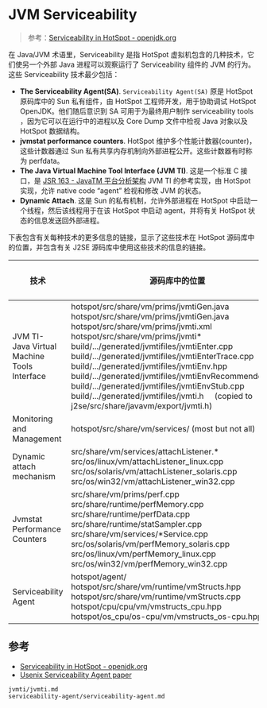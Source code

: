 # JVM Serviceability


> 参考：[Serviceability in HotSpot - openjdk.org](https://openjdk.org/groups/hotspot/docs/Serviceability.html)



在 Java/JVM 术语里，Serviceability 是指 HotSpot 虚拟机包含的几种技术，它们使另一个外部 Java 进程可以观察运行了 Serviceability 组件的 JVM 的行为。这些 Serviceability 技术最少包括：



- **The Serviceability Agent(SA)**. `Serviceability Agent(SA)` 原是 HotSpot 原码库中的 Sun 私有组件，由 HotSpot 工程师开发，用于协助调试 HotSpot OpenJDK。他们随后意识到 SA 可用于为最终用户制作 serviceability tools ，因为它可以在运行中的进程以及 Core Dump 文件中检视 Java 对象以及 HotSpot 数据结构。
- **jvmstat performance counters**. HotSpot 维护多个性能计数器(counter)，这些计数器通过 Sun 私有共享内存机制向外部进程公开。这些计数器有时称为 perfdata。
- **The Java Virtual Machine Tool Interface (JVM TI)**. 这是一个标准 C 接口，是 [JSR 163 - JavaTM 平台分析架构](http://jcp.org/en/jsr/detail?id=163) JVM TI 的参考实现，由 HotSpot 实现，允许 native code “agent” 检视和修改 JVM 的状态。
- **Dynamic Attach**. 这是 Sun 的私有机制，允许外部进程在 HotSpot 中启动一个线程，然后该线程用于在该 HotSpot 中启动 agent，并将有关 HotSpot 状态的信息发送回外部进程。



下表包含有关每种技术的更多信息的链接，显示了这些技术在 HotSpot 源码库中的位置，并包含有关 J2SE 源码库中使用这些技术的信息的链接。

| 技术                                         | 源码库中的位置                                               | 在 J2SE 中的应用(依赖于这个技术的模块)                       |
| -------------------------------------------- | ------------------------------------------------------------ | ------------------------------------------------------------ |
| JVM TI- Java Virtual Machine Tools Interface | hotspot/src/share/vm/prims/jvmtiGen.java <br />hotspot/src/share/vm/prims/jvmtiGen.java <br />hotspot/src/share/vm/prims/jvmti.xml <br />hotspot/src/share/vm/prims/jvmti* <br />build/.../generated/jvmtifiles/jvmtiEnter.cpp <br />build/.../generated/jvmtifiles/jvmtiEnterTrace.cpp <br />build/.../generated/jvmtifiles/jvmtiEnv.hpp <br />build/.../generated/jvmtifiles/jvmtiEnvRecommended.cpp build/.../generated/jvmtifiles/jvmtiEnvStub.cpp <br />build/.../generated/jvmtifiles/jvmti.h     (copied to j2se/src/share/javavm/export/jvmti.h) | JDWP Agent                                                   |
| Monitoring and Management                    | hotspot/src/share/vm/services/ (most but not all)            |                                                              |
| Dynamic attach mechanism                     | src/share/vm/services/attachListener.* src/os/linux/vm/attachListener_linux.cpp src/os/solaris/vm/attachListener_solaris.cpp src/os/win32/vm/attachListener_win32.cpp | [Module jdk.attach - Defines the attach API](https://docs.oracle.com/en/java/javase/21/docs/api/jdk.attach/module-summary.html) |
| Jvmstat Performance Counters                 | src/share/vm/prims/perf.cpp src/share/runtime/perfMemory.cpp src/share/runtime/perfData.cpp src/share/runtime/statSampler.cpp src/share/vm/services/*Service.cpp src/os/solaris/vm/perfMemory_solaris.cpp src/os/linux/vm/perfMemory_linux.cpp src/os/win32/vm/perfMemory_win32.cpp |                                                              |
| Serviceability Agent                         | hotspot/agent/ hotspot/src/share/vm/runtime/vmStructs.hpp hotspot/src/share/vm/runtime/vmStructs.cpp hotspot/cpu/cpu/vm/vmstructs_cpu.hpp hotspot/os_cpu/os-cpu/vm/vmstructs_os-cpu.hpp | [Usenix Serviceability Agent paper](https://www.usenix.org/legacy/events/jvm01/full_papers/russell/russell_html/index.html) |



## 参考
- [Serviceability in HotSpot - openjdk.org](https://openjdk.org/groups/hotspot/docs/Serviceability.html)
- [Usenix Serviceability Agent paper](https://www.usenix.org/legacy/events/jvm01/full_papers/russell/russell_html/index.html)


```{toctree}
jvmti/jvmti.md
serviceability-agent/serviceability-agent.md
```